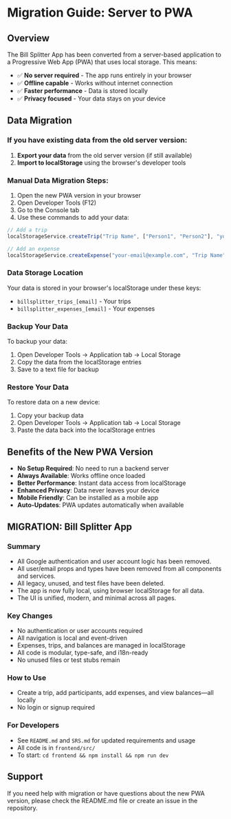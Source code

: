 # Migration Guide: Server to PWA

## Overview

The Bill Splitter App has been converted from a server-based application to a Progressive Web App (PWA) that uses local storage. This means:

- ✅ **No server required** - The app runs entirely in your browser
- ✅ **Offline capable** - Works without internet connection
- ✅ **Faster performance** - Data is stored locally
- ✅ **Privacy focused** - Your data stays on your device

## Data Migration

### If you have existing data from the old server version:

1. **Export your data** from the old server version (if still available)
2. **Import to localStorage** using the browser's developer tools

### Manual Data Migration Steps:

1. Open the new PWA version in your browser
2. Open Developer Tools (F12)
3. Go to the Console tab
4. Use these commands to add your data:

```javascript
// Add a trip
localStorageService.createTrip("Trip Name", ["Person1", "Person2"], "your-email@example.com");

// Add an expense
localStorageService.createExpense("your-email@example.com", "Trip Name", "Expense Description", 50.00, "Person1", ["Person1", "Person2"]);
```

### Data Storage Location

Your data is stored in your browser's localStorage under these keys:
- `billsplitter_trips_[email]` - Your trips
- `billsplitter_expenses_[email]` - Your expenses

### Backup Your Data

To backup your data:
1. Open Developer Tools → Application tab → Local Storage
2. Copy the data from the localStorage entries
3. Save to a text file for backup

### Restore Your Data

To restore data on a new device:
1. Copy your backup data
2. Open Developer Tools → Application tab → Local Storage
3. Paste the data back into the localStorage entries

## Benefits of the New PWA Version

- **No Setup Required**: No need to run a backend server
- **Always Available**: Works offline once loaded
- **Better Performance**: Instant data access from localStorage
- **Enhanced Privacy**: Data never leaves your device
- **Mobile Friendly**: Can be installed as a mobile app
- **Auto-Updates**: PWA updates automatically when available

## MIGRATION: Bill Splitter App

### Summary
- All Google authentication and user account logic has been removed.
- All user/email props and types have been removed from all components and services.
- All legacy, unused, and test files have been deleted.
- The app is now fully local, using browser localStorage for all data.
- The UI is unified, modern, and minimal across all pages.

### Key Changes
- No authentication or user accounts required
- All navigation is local and event-driven
- Expenses, trips, and balances are managed in localStorage
- All code is modular, type-safe, and i18n-ready
- No unused files or test stubs remain

### How to Use
- Create a trip, add participants, add expenses, and view balances—all locally
- No login or signup required

### For Developers
- See `README.md` and `SRS.md` for updated requirements and usage
- All code is in `frontend/src/`
- To start: `cd frontend && npm install && npm run dev`

## Support

If you need help with migration or have questions about the new PWA version, please check the README.md file or create an issue in the repository.
